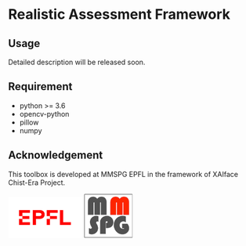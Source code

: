 
# Realistic Assessment Framework

## Usage
Detailed description will be released soon.

## Requirement
* python >= 3.6
* opencv-python
* pillow
* numpy 

## Acknowledgement
This toolbox is developed at MMSPG EPFL in the framework of XAIface Chist-Era Project.

<img src="./resources/logo-epfl.png" width="150" > 
<img src="./resources/mmspglogo.png" width="100" >
